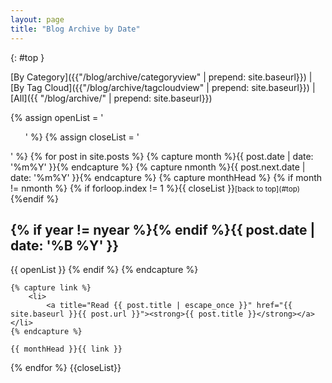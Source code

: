 ```yaml
---
layout: page
title: "Blog Archive by Date"
---
```

{: #top }

[By Category]({{"/blog/archive/categoryview" | prepend: site.baseurl}}) | [By Tag Cloud]({{"/blog/archive/tagcloudview" | prepend: site.baseurl}}) | [All]({{ "/blog/archive/" | prepend: site.baseurl}})

<div id="index">
{% assign openList = '<ul class="side-nav">' %}
{% assign closeList = '</ul>' %}
{% for post in site.posts %}
    {% capture month %}{{ post.date | date: '%m%Y' }}{% endcapture %}
    {% capture nmonth %}{{ post.next.date | date: '%m%Y' }}{% endcapture %}
    {% capture monthHead %}
        {% if month != nmonth %}
        {% if  forloop.index != 1  %}{{ closeList }}<small markdown="1">[back to top](#top)</small>{%endif %}
        <h2 class="archivetitle">{% if year != nyear %}<a name="{{ post.date | date: '%Y' }}"></a>{% endif %}<a name="{{ post.date | date:  '%Y-%m'  }}"></a>{{ post.date | date: '%B %Y' }}</h2>
        {{ openList }}
        {% endif %}
    {% endcapture %}

    {% capture link %}
        <li>
            <a title="Read {{ post.title | escape_once }}" href="{{ site.baseurl }}{{ post.url }}"><strong>{{ post.title }}</strong></a></li>
    {% endcapture %}
    
    {{ monthHead }}{{ link }}
{% endfor %}
{{closeList}}
</div>
